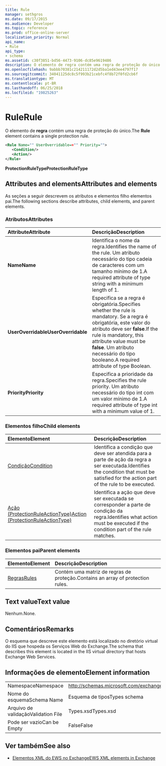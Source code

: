 ```yaml
---
title: Rule
manager: sethgros
ms.date: 09/17/2015
ms.audience: Developer
ms.topic: reference
ms.prod: office-online-server
localization_priority: Normal
api_name:
- Rule
api_type:
- schema
ms.assetid: c30f3851-bd56-4473-9106-dc85e9619486
description: O elemento de regra contém uma regra de proteção do único.
ms.openlocfilehash: 9abbb70381c214211172d2d5ba1ed43ee4797f17
ms.sourcegitcommit: 34041125dc8c5f993b21cebfc4f8b72f0fd2cb6f
ms.translationtype: MT
ms.contentlocale: pt-BR
ms.lasthandoff: 06/25/2018
ms.locfileid: "19825263"
---
```

# <a name="rule"></a><span data-ttu-id="c5520-103">Rule</span><span class="sxs-lookup"><span data-stu-id="c5520-103">Rule</span></span>

<span data-ttu-id="c5520-104">O elemento de **regra** contém uma regra de proteção do único.</span><span class="sxs-lookup"><span data-stu-id="c5520-104">The **Rule** element contains a single protection rule.</span></span> 
  
```XML
<Rule Name="" UserOverridable=="" Priority="">
   <Condition/>
   <Action/>
</Rule>
```

 <span data-ttu-id="c5520-105">**ProtectionRuleType**</span><span class="sxs-lookup"><span data-stu-id="c5520-105">**ProtectionRuleType**</span></span>
## <a name="attributes-and-elements"></a><span data-ttu-id="c5520-106">Attributes and elements</span><span class="sxs-lookup"><span data-stu-id="c5520-106">Attributes and elements</span></span>

<span data-ttu-id="c5520-107">As seções a seguir descrevem os atributos e elementos filho elementos pai.</span><span class="sxs-lookup"><span data-stu-id="c5520-107">The following sections describe attributes, child elements, and parent elements.</span></span>
  
### <a name="attributes"></a><span data-ttu-id="c5520-108">Atributos</span><span class="sxs-lookup"><span data-stu-id="c5520-108">Attributes</span></span>

|<span data-ttu-id="c5520-109">**Attribute**</span><span class="sxs-lookup"><span data-stu-id="c5520-109">**Attribute**</span></span>|<span data-ttu-id="c5520-110">**Descrição**</span><span class="sxs-lookup"><span data-stu-id="c5520-110">**Description**</span></span>|
|:-----|:-----|
|<span data-ttu-id="c5520-111">**Name**</span><span class="sxs-lookup"><span data-stu-id="c5520-111">**Name**</span></span> <br/> |<span data-ttu-id="c5520-112">Identifica o nome da regra.</span><span class="sxs-lookup"><span data-stu-id="c5520-112">Identifies the name of the rule.</span></span> <span data-ttu-id="c5520-113">Um atributo necessário do tipo cadeia de caracteres com um tamanho mínimo de 1.</span><span class="sxs-lookup"><span data-stu-id="c5520-113">A required attribute of type string with a minimum length of 1.</span></span>  <br/> |
|<span data-ttu-id="c5520-114">**UserOverridable**</span><span class="sxs-lookup"><span data-stu-id="c5520-114">**UserOverridable**</span></span> <br/> |<span data-ttu-id="c5520-115">Especifica se a regra é obrigatória.</span><span class="sxs-lookup"><span data-stu-id="c5520-115">Specifies whether the rule is mandatory.</span></span> <span data-ttu-id="c5520-116">Se a regra é obrigatória, este valor do atributo deve ser **false**.</span><span class="sxs-lookup"><span data-stu-id="c5520-116">If the rule is mandatory, this attribute value must be **false**.</span></span> <span data-ttu-id="c5520-117">Um atributo necessário do tipo booleano.</span><span class="sxs-lookup"><span data-stu-id="c5520-117">A required attribute of type Boolean.</span></span>  <br/> |
|<span data-ttu-id="c5520-118">**Priority**</span><span class="sxs-lookup"><span data-stu-id="c5520-118">**Priority**</span></span> <br/> |<span data-ttu-id="c5520-119">Especifica a prioridade da regra.</span><span class="sxs-lookup"><span data-stu-id="c5520-119">Specifies the rule priority.</span></span> <span data-ttu-id="c5520-120">Um atributo necessário do tipo int com um valor mínimo de 1.</span><span class="sxs-lookup"><span data-stu-id="c5520-120">A required attribute of type int with a minimum value of 1.</span></span>  <br/> |
   
### <a name="child-elements"></a><span data-ttu-id="c5520-121">Elementos filho</span><span class="sxs-lookup"><span data-stu-id="c5520-121">Child elements</span></span>

|<span data-ttu-id="c5520-122">**Elemento**</span><span class="sxs-lookup"><span data-stu-id="c5520-122">**Element**</span></span>|<span data-ttu-id="c5520-123">**Descrição**</span><span class="sxs-lookup"><span data-stu-id="c5520-123">**Description**</span></span>|
|:-----|:-----|
|[<span data-ttu-id="c5520-124">Condição</span><span class="sxs-lookup"><span data-stu-id="c5520-124">Condition</span></span>](condition.md) <br/> |<span data-ttu-id="c5520-125">Identifica a condição que deve ser atendida para a parte de ação da regra a ser executada.</span><span class="sxs-lookup"><span data-stu-id="c5520-125">Identifies the condition that must be satisfied for the action part of the rule to be executed.</span></span>  <br/> |
|[<span data-ttu-id="c5520-126">Ação (ProtectionRuleActionType)</span><span class="sxs-lookup"><span data-stu-id="c5520-126">Action (ProtectionRuleActionType)</span></span>](action-protectionruleactiontype.md) <br/> |<span data-ttu-id="c5520-127">Identifica a ação que deve ser executada se corresponder a parte de condição da regra.</span><span class="sxs-lookup"><span data-stu-id="c5520-127">Identifies what action must be executed if the condition part of the rule matches.</span></span>  <br/> |
   
### <a name="parent-elements"></a><span data-ttu-id="c5520-128">Elementos pai</span><span class="sxs-lookup"><span data-stu-id="c5520-128">Parent elements</span></span>

|<span data-ttu-id="c5520-129">**Elemento**</span><span class="sxs-lookup"><span data-stu-id="c5520-129">**Element**</span></span>|<span data-ttu-id="c5520-130">**Descrição**</span><span class="sxs-lookup"><span data-stu-id="c5520-130">**Description**</span></span>|
|:-----|:-----|
|[<span data-ttu-id="c5520-131">Regras</span><span class="sxs-lookup"><span data-stu-id="c5520-131">Rules </span></span>](rules-ex15websvcsotherref.md) <br/> |<span data-ttu-id="c5520-132">Contém uma matriz de regras de proteção.</span><span class="sxs-lookup"><span data-stu-id="c5520-132">Contains an array of protection rules.</span></span>  <br/> |
   
## <a name="text-value"></a><span data-ttu-id="c5520-133">Text value</span><span class="sxs-lookup"><span data-stu-id="c5520-133">Text value</span></span>

<span data-ttu-id="c5520-134">Nenhum.</span><span class="sxs-lookup"><span data-stu-id="c5520-134">None.</span></span>
  
## <a name="remarks"></a><span data-ttu-id="c5520-135">Comentários</span><span class="sxs-lookup"><span data-stu-id="c5520-135">Remarks</span></span>

<span data-ttu-id="c5520-136">O esquema que descreve este elemento está localizado no diretório virtual do IIS que hospeda os Serviços Web do Exchange.</span><span class="sxs-lookup"><span data-stu-id="c5520-136">The schema that describes this element is located in the IIS virtual directory that hosts Exchange Web Services.</span></span>
  
## <a name="element-information"></a><span data-ttu-id="c5520-137">Informações de elemento</span><span class="sxs-lookup"><span data-stu-id="c5520-137">Element information</span></span>

|||
|:-----|:-----|
|<span data-ttu-id="c5520-138">Namespace</span><span class="sxs-lookup"><span data-stu-id="c5520-138">Namespace</span></span>  <br/> |http://schemas.microsoft.com/exchange/services/2006/types  <br/> |
|<span data-ttu-id="c5520-139">Nome do esquema</span><span class="sxs-lookup"><span data-stu-id="c5520-139">Schema Name</span></span>  <br/> |<span data-ttu-id="c5520-140">Esquema de tipos</span><span class="sxs-lookup"><span data-stu-id="c5520-140">Types schema</span></span>  <br/> |
|<span data-ttu-id="c5520-141">Arquivo de validação</span><span class="sxs-lookup"><span data-stu-id="c5520-141">Validation File</span></span>  <br/> |<span data-ttu-id="c5520-142">Types.xsd</span><span class="sxs-lookup"><span data-stu-id="c5520-142">Types.xsd</span></span>  <br/> |
|<span data-ttu-id="c5520-143">Pode ser vazio</span><span class="sxs-lookup"><span data-stu-id="c5520-143">Can be Empty</span></span>  <br/> |<span data-ttu-id="c5520-144">False</span><span class="sxs-lookup"><span data-stu-id="c5520-144">False</span></span>  <br/> |
   
## <a name="see-also"></a><span data-ttu-id="c5520-145">Ver também</span><span class="sxs-lookup"><span data-stu-id="c5520-145">See also</span></span>



- [<span data-ttu-id="c5520-146">Elementos XML do EWS no Exchange</span><span class="sxs-lookup"><span data-stu-id="c5520-146">EWS XML elements in Exchange</span></span>](ews-xml-elements-in-exchange.md)

